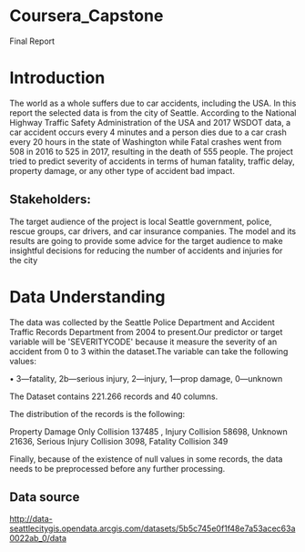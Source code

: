 # Coursera_Capstone
Final Report

# Introduction 

The world as a whole suffers due to car accidents, including the USA. In this report the selected data is from the city of Seattle. According to the National Highway Traffic Safety Administration of the USA and 2017 WSDOT data, a car accident occurs every 4 minutes and a person dies due to a car crash every 20 hours in the state of Washington while Fatal crashes went from 508 in 2016 to 525 in 2017, resulting in the death of 555 people. The project tried to predict severity of accidents in terms of human fatality, traffic delay, property damage, or any other type of accident bad impact. 


## Stakeholders:

The target audience of the project is local Seattle government, police, rescue groups, car drivers, and car insurance companies. The model and its results are going to provide some advice for the target audience to make insightful decisions for reducing the number of accidents and injuries for the city


# Data Understanding

The data was collected by the Seattle Police Department and Accident Traffic Records Department from 2004 to present.Our predictor or target variable will be 'SEVERITYCODE' because it measure the severity of an accident from 0 to 3 within the dataset.The variable can take the following values:

• 3—fatality, 2b—serious injury, 2—injury, 1—prop damage, 0—unknown

The Dataset contains 221.266 records and 40 columns.

The distribution of the records is the following:

Property Damage Only Collision    137485 , Injury Collision                   58698, Unknown                            21636, Serious Injury Collision            3098, Fatality Collision                   349

Finally, because of the existence of null values in some records, the data needs to be preprocessed before any further processing.

## Data source

http://data-seattlecitygis.opendata.arcgis.com/datasets/5b5c745e0f1f48e7a53acec63a0022ab_0/data
